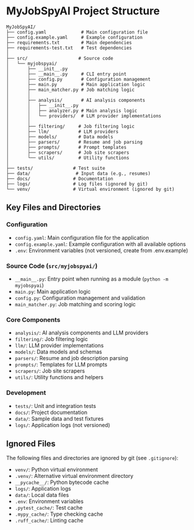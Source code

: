 # MyJobSpyAI Project Structure

```
MyJobSpyAI/
├── config.yaml             # Main configuration file
├── config.example.yaml     # Example configuration
├── requirements.txt        # Main dependencies
├── requirements-test.txt   # Test dependencies
│
├── src/                   # Source code
│   └── myjobspyai/
│       ├── __init__.py
│       ├── __main__.py     # CLI entry point
│       ├── config.py       # Configuration management
│       ├── main.py         # Main application logic
│       ├── main_matcher.py # Job matching logic
│       │
│       ├── analysis/       # AI analysis components
│       │   ├── __init__.py
│       │   ├── analyzer.py # Main analysis logic
│       │   └── providers/  # LLM provider implementations
│       │
│       ├── filtering/     # Job filtering logic
│       ├── llm/           # LLM providers
│       ├── models/        # Data models
│       ├── parsers/       # Resume and job parsing
│       ├── prompts/       # Prompt templates
│       ├── scrapers/      # Job site scrapers
│       └── utils/         # Utility functions
│
├── tests/               # Test suite
├── data/                 # Input data (e.g., resumes)
├── docs/                # Documentation
├── logs/                # Log files (ignored by git)
└── venv/                # Virtual environment (ignored by git)
```

## Key Files and Directories

### Configuration
- `config.yaml`: Main configuration file for the application
- `config.example.yaml`: Example configuration with all available options
- `.env`: Environment variables (not versioned, create from .env.example)

### Source Code (`src/myjobspyai/`)
- `__main__.py`: Entry point when running as a module (`python -m myjobspyai`)
- `main.py`: Main application logic
- `config.py`: Configuration management and validation
- `main_matcher.py`: Job matching and scoring logic

### Core Components
- `analysis/`: AI analysis components and LLM providers
- `filtering/`: Job filtering logic
- `llm/`: LLM provider implementations
- `models/`: Data models and schemas
- `parsers/`: Resume and job description parsing
- `prompts/`: Templates for LLM prompts
- `scrapers/`: Job site scrapers
- `utils/`: Utility functions and helpers

### Development
- `tests/`: Unit and integration tests
- `docs/`: Project documentation
- `data/`: Sample data and test fixtures
- `logs/`: Application logs (not versioned)

## Ignored Files

The following files and directories are ignored by git (see `.gitignore`):
- `venv/`: Python virtual environment
- `.venv/`: Alternative virtual environment directory
- `__pycache__/`: Python bytecode cache
- `logs/`: Application logs
- `data/`: Local data files
- `.env`: Environment variables
- `.pytest_cache/`: Test cache
- `.mypy_cache/`: Type checking cache
- `.ruff_cache/`: Linting cache
